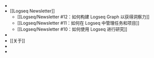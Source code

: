 -
- [[Logseq Newsletter]]
	- [[Logseq/Newsletter #12：如何构建 Logseq Graph 以获得洞察力]]
	- [[Logseq/Newsletter #11：如何在 Logseq 中管理任务和项目]]
	- [[Logseq/Newsletter #10：如何使用 Logseq 进行研究]]
-
- [[关于]]
-
-